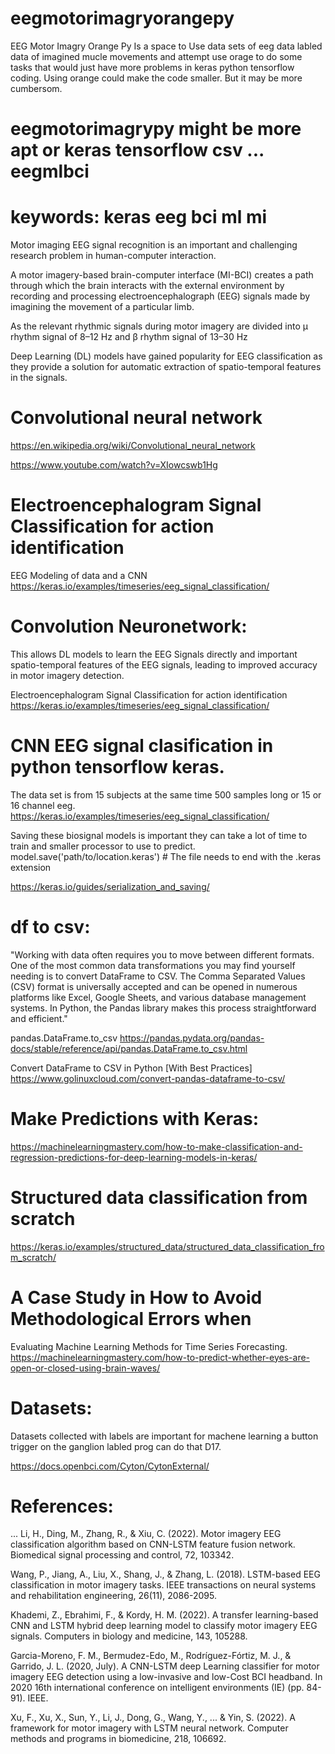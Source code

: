 # eegmotorimagryorangepy
EEG Motor Imagry Orange Py Is a space to Use data sets of eeg data labled data of imagined mucle movements and attempt use orage to do some tasks that would just have more problems in keras python tensorflow coding. Using orange could make the code smaller. But it may be more cumbersom. 
# eegmotorimagrypy might be more apt or keras tensorflow csv ... eegmlbci

# keywords: keras eeg bci ml mi

 Motor imaging EEG signal recognition is an important and challenging research problem in human-computer interaction. 

A motor imagery-based brain-computer interface (MI-BCI) creates a path through which the brain interacts with the external environment by recording and processing electroencephalograph (EEG) signals made by imagining the movement of a particular limb.

As the relevant rhythmic signals during motor imagery are divided into μ rhythm signal of 8–12 Hz and β rhythm signal of 13–30 Hz 

Deep Learning (DL) models have gained popularity for EEG classification as they provide a solution for automatic extraction of spatio-temporal features in the signals. 

# Convolutional neural network

https://en.wikipedia.org/wiki/Convolutional_neural_network

https://www.youtube.com/watch?v=XIowcswb1Hg

# Electroencephalogram Signal Classification for action identification
EEG Modeling of data and a CNN
https://keras.io/examples/timeseries/eeg_signal_classification/

# Convolution Neuronetwork:
This allows DL models to learn the EEG Signals directly and important spatio-temporal features of the EEG signals, leading to improved accuracy in motor imagery detection.

Electroencephalogram Signal Classification for action identification
https://keras.io/examples/timeseries/eeg_signal_classification/


# CNN EEG signal clasification in python tensorflow keras.
The data set is from 15 subjects at the same time 500 samples long or 15 or 16 channel eeg.
https://keras.io/examples/timeseries/eeg_signal_classification/

Saving these biosignal models is important they can take a lot of time to train and smaller processor to use to predict. 
model.save('path/to/location.keras')  # The file needs to end with the .keras extension

https://keras.io/guides/serialization_and_saving/

# df to csv:
"Working with data often requires you to move between different formats. One of the most common data transformations you may find yourself needing is to convert DataFrame to CSV. The Comma Separated Values (CSV) format is universally accepted and can be opened in numerous platforms like Excel, Google Sheets, and various database management systems. In Python, the Pandas library makes this process straightforward and efficient."

pandas.DataFrame.to_csv
https://pandas.pydata.org/pandas-docs/stable/reference/api/pandas.DataFrame.to_csv.html

Convert DataFrame to CSV in Python [With Best Practices]
https://www.golinuxcloud.com/convert-pandas-dataframe-to-csv/

# Make Predictions with Keras:

https://machinelearningmastery.com/how-to-make-classification-and-regression-predictions-for-deep-learning-models-in-keras/

# Structured data classification from scratch
https://keras.io/examples/structured_data/structured_data_classification_from_scratch/

# A Case Study in How to Avoid Methodological Errors when
Evaluating Machine Learning Methods for Time Series Forecasting.
https://machinelearningmastery.com/how-to-predict-whether-eyes-are-open-or-closed-using-brain-waves/

# Datasets:


Datasets collected with labels are important for machene learning a button trigger on the ganglion labled prog can do that D17.

https://docs.openbci.com/Cyton/CytonExternal/


# References:
...
Li, H., Ding, M., Zhang, R., & Xiu, C. (2022). Motor imagery EEG classification algorithm based on CNN-LSTM feature fusion network. Biomedical signal processing and control, 72, 103342.

Wang, P., Jiang, A., Liu, X., Shang, J., & Zhang, L. (2018). LSTM-based EEG classification in motor imagery tasks. IEEE transactions on neural systems and rehabilitation engineering, 26(11), 2086-2095.

Khademi, Z., Ebrahimi, F., & Kordy, H. M. (2022). A transfer learning-based CNN and LSTM hybrid deep learning model to classify motor imagery EEG signals. Computers in biology and medicine, 143, 105288.

Garcia-Moreno, F. M., Bermudez-Edo, M., Rodríguez-Fórtiz, M. J., & Garrido, J. L. (2020, July). A CNN-LSTM deep Learning classifier for motor imagery EEG detection using a low-invasive and low-Cost BCI headband. In 2020 16th international conference on intelligent environments (IE) (pp. 84-91). IEEE.

Xu, F., Xu, X., Sun, Y., Li, J., Dong, G., Wang, Y., ... & Yin, S. (2022). A framework for motor imagery with LSTM neural network. Computer methods and programs in biomedicine, 218, 106692.
